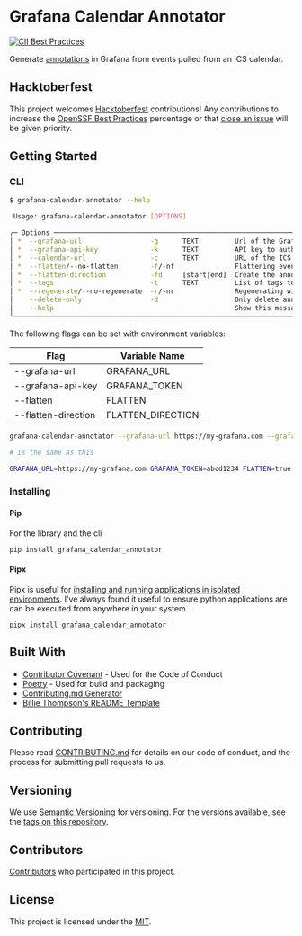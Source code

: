 # Grafana Calendar Annotator

[![CII Best Practices](https://bestpractices.coreinfrastructure.org/projects/6552/badge)](https://bestpractices.coreinfrastructure.org/projects/6552)

Generate [annotations](https://grafana.com/docs/grafana/latest/dashboards/build-dashboards/annotate-visualizations/) in Grafana from events pulled from an ICS calendar.

## Hacktoberfest

This project welcomes [Hacktoberfest](https://hacktoberfest.com/) contributions! Any contributions to increase the [OpenSSF Best Practices](https://bestpractices.coreinfrastructure.org/en/projects/6552) percentage or that [close an issue](https://github.com/cam-barts/grafana-calendar-annotator/issues) will be given priority.

## Getting Started

### CLI

```bash
$ grafana-calendar-annotator --help

 Usage: grafana-calendar-annotator [OPTIONS]

╭─ Options ────────────────────────────────────────────────────────────────────────────────────────────────────────────────────────────────────────────────────────────────────────────────────────────────────╮
│ *  --grafana-url                 -g      TEXT         Url of the Grafana instance to populate annotations into [required]                                                                                    │
│ *  --grafana-api-key             -k      TEXT         API key to authenticate to the Grafana instance [required]                                                                                             │
│ *  --calendar-url                -c      TEXT         URL of the ICS Calendar to use to populate events from [required]                                                                                      │
│ *  --flatten/--no-flatten        -f/-nf               Flattening events will create a single time annotation instead of a span [default: no-flatten] [required]                                              │
│ *  --flatten-direction           -fd     [start|end]  Create the annotation at the start or the end of the event if the event is flattened [default: (start)] [required]                                     │
│ *  --tags                        -t      TEXT         List of tags to add to created annotations [default: (generated,)] [required]                                                                          │
│ *  --regenerate/--no-regenerate  -r/-nr               Regenerating will delete all annotations that have the same set of tags before creating new annotations [default: regenerate] [required]               │
│    --delete-only                 -d                   Only delete annotations with tags, do not create new annotations                                                                                       │
│    --help                                             Show this message and exit.                                                                                                                            │
╰──────────────────────────────────────────────────────────────────────────────────────────────────────────────────────────────────────────────────────────────────────────────────────────────────────────────╯
```

The following flags can be set with environment variables:

| Flag                | Variable Name     |
| ------------------- | ----------------- |
| --grafana-url       | GRAFANA_URL       |
| --grafana-api-key   | GRAFANA_TOKEN     |
| --flatten           | FLATTEN           |
| --flatten-direction | FLATTEN_DIRECTION |

```bash
grafana-calendar-annotator --grafana-url https://my-grafana.com --grafana-api-key abcd1234 --flatten --flatten-direction end --calendar-url https://my-calendar.com/personal.ics

# is the same as this

GRAFANA_URL=https://my-grafana.com GRAFANA_TOKEN=abcd1234 FLATTEN=true FLATTEN_DIRECTION=end grafana-calendar-annotator --calendar-url https://my-calendar.com/personal.ics
```


### Installing

#### Pip

For the library and the cli

```shell
pip install grafana_calendar_annotator
```

#### Pipx

Pipx is useful for [installing and running applications in isolated environments](https://pypa.github.io/pipx/). I've always found it useful to ensure python applications are can be executed from anywhere in your system.

```shell
pipx install grafana_calendar_annotator
```


## Built With

  - [Contributor Covenant](https://www.contributor-covenant.org/) - Used for the Code of Conduct
  - [Poetry](https://python-poetry.org/) - Used for build and packaging
  - [Contributing.md Generator](https://generator.contributing.md/)
  - [Billie Thompson's README Template](https://github.com/PurpleBooth/a-good-readme-template)

## Contributing

Please read [CONTRIBUTING.md](https://github.com/cam-barts/grafana-calendar-annotator/blob/main/CONTRIBUTING.md) for details on our code
of conduct, and the process for submitting pull requests to us.

## Versioning

We use [Semantic Versioning](http://semver.org/) for versioning. For the versions
available, see the [tags on this
repository](https://github.com/cam-barts/grafana-calendar-annotator/tags).

## Contributors

[Contributors](https://github.com/cam-barts/grafana-calendar-annotator/contributors)
who participated in this project.

## License

This project is licensed under the [MIT](https://github.com/cam-barts/grafana-calendar-annotator/blob/main/LICENSE.txt).